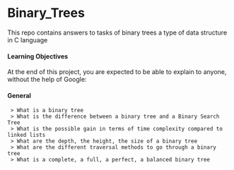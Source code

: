 # Binary_Trees
 This repo contains answers to tasks of binary trees a type of data structure in C
 language

#### Learning Objectives
At the end of this project, you are expected to be able to explain to anyone, without the help of Google:

#### General
```
 > What is a binary tree
 > What is the difference between a binary tree and a Binary Search Tree
 > What is the possible gain in terms of time complexity compared to linked lists
 > What are the depth, the height, the size of a binary tree
 > What are the different traversal methods to go through a binary tree
 > What is a complete, a full, a perfect, a balanced binary tree
```